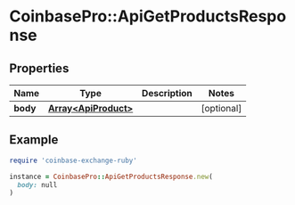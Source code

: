 # CoinbasePro::ApiGetProductsResponse

## Properties

| Name | Type | Description | Notes |
| ---- | ---- | ----------- | ----- |
| **body** | [**Array&lt;ApiProduct&gt;**](ApiProduct.md) |  | [optional] |

## Example

```ruby
require 'coinbase-exchange-ruby'

instance = CoinbasePro::ApiGetProductsResponse.new(
  body: null
)
```


